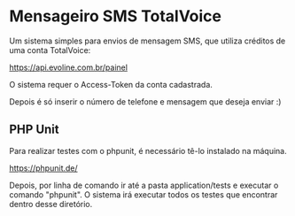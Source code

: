 # Mensageiro SMS TotalVoice

Um sistema simples para envios de mensagem SMS, que utiliza créditos de uma conta TotalVoice:

https://api.evoline.com.br/painel

O sistema requer o Access-Token da conta cadastrada.

Depois é só inserir o número de telefone e mensagem que deseja enviar :)

## PHP Unit

Para realizar testes com o phpunit, é necessário tê-lo instalado na máquina.

https://phpunit.de/

Depois, por linha de comando ir até a pasta application/tests e executar o comando "phpunit". O sistema irá executar todos os testes que encontrar dentro desse diretório.
